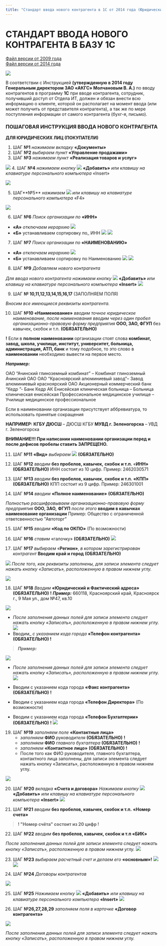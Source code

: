 ```yaml
---
title: "Стандарт ввода нового контрагента в 1С от 2014 года (Юридические лица)"
---
```


# СТАНДАРТ ВВОДА НОВОГО КОНТРАГЕНТА В БАЗУ 1С

[Файл версии от 2009 года](notesorg/_attach/Правила%20ввода%20КОНТРАГЕНТА%20В%20БАЗУ%201С%20(ПРОЕКТ).doc)  
[Файл версии от 2014 года](notesorg/_attach/Правила%20ввода%20нового%20контрагента%20в%201С%208%20от%202014г.doc) 

![](notesorg/_attach/lu3548bkfk_tmp_522c71d2bc00ab3c.png)
 
В соответствии с Инструкцией **(утвержденную в 2014 году Генеральным директором ЗАО «АКГС» Молчановым В. А.)** по вводу контрагентов в программу **1С** при вводе контрагента, сотрудник, получивший доступ от Отдела ИТ, должен и обязан внести всю информацию о клиенте, которой он располагает на момент ввода (или может получить от представителя контрагента), а так же по мере поступления информации от самого контрагента (бухг-я, письмо).

  
### ПОШАГОВАЯ ИНСТРУКЦИЯ ВВОДА НОВОГО КОНТРАГЕНТА

**ДЛЯ ЮРИДИЧЕСКИХ ЛИЦ (ПОКУПАТЕЛИ)**
1.  ШАГ **№1** _нажимаем вкладку_ **«****Документы****»**
2.  ШАГ **№2** _выбираем пункт_ **«Управление продажами»**
3.  ШАГ **№3** _нажимаем пункт_ **«Реализация товаров и услуг»**

![](notesorg/_attach/lu3548bkfk_tmp_35c31652f0c75fdd.png)
4.  ШАГ **№4** _нажимаем кнопку_ ![](lu3548bkfk_tmp_28fb1e795b241931.png) **«Добавить»** _или клавишу на клавиатуре персонального компьютера_ «Insert»

![](notesorg/_attach/lu3548bkfk_tmp_82af0d51e7828426.png)

5.  ШАГ**№5** _нажимаем_ ![](notesorg/_attach/lu3548bkfk_tmp_c4c8be21b77d84d7.png) _или клавишу на клавиатуре персонального компьютера_ «F4»

![](notesorg/_attach/lu3548bkfk_tmp_6a13ca9e6b50e03.png)

6.  ШАГ **№6** _Поиск организации по_ **«ИНН»**
-   **«А»** _отключаем иерархию_ ![](notesorg/_attach/ИконкаИерархия.png) 
- **«Б»** устанавливаем сортировку по_ ИНН ![](notesorg/_attach/lu3548bkfk_tmp_cf1772a5b890dc04.png)
![](notesorg/_attach/lu3548bkfk_tmp_8f96ccb909b9385f.png)

7.  ШАГ **№7** _Поиск организации по_ **«НАИМЕНОВАНИЮ»**
-   **«А»** _отключаем иерархию_ ![](notesorg/_attach/ИконкаИерархия.png)
- **«Б»** устанавливаем сортировку по Наименованию  ![](notesorg/_attach/lu3548bkfk_tmp_cc019082d0dd23d3.png)
![](notesorg/_attach/lu3548bkfk_tmp_c429cc7ada4e00e7.png)

8.  ШАГ **№9** _Добавляем нового контрагента_

_Для ввода нового контрагента_ _нажимаем кнопку_ ![](notesorg/_attach/ИконкаДобавитьБелыйПлюсВЗеленомКруге.png) **«Добавить»** _или клавишу на клавиатуре персонального компьютера_ **«Insert»**
![](notesorg/_attach/lu3548bkfk_tmp_46c7bbd61627f9c7.png)

9.  ШАГ **№ 10,11,12,13,14,15,16,17** (ЗАПОЛНЯЕМ ПОЛЯ)

_Вносим все имеющиеся реквизиты контрагента._

10. ШАГ **№10 «Наименование»** _вводим_ _точное_ _юридическое наименование_, _после наименования вводим через один пробел организационно-правовую форму предприятия_ **ООО, ЗАО, ФГУП** без кавычек, скобок и т.п. **(ОБЯЗАТЕЛЬНО)**    

**!** Если в **полном наименовании** организации стоят слова **комбинат, завод, школа, училище, институт, университет, больница, администрация, АТП, банк** и тому подобное, то это слово в **наименовании** необходимо вывести на первое место.

_**Например:**_

ОАО “Ачинский глиноземный комбинат” – Комбинат глиноземный Ачинский ОАО
ОАО “Красноярский алюминиевый завод”– Завод алюминиевый красноярский ОАО
Акционерный коммерческий банк “Кедр ”- Банк Кедр АК
Енисейская клиническая больница – Больница клиническая енисейская
Профессиональное медицинское училище – Училище медицинское профессиональное

Если в наименовании организации присутствует аббревиатура, то использовать принятые сокращения

**НАПРИМЕР:**
**КГБУ ДЮСШ** – ДЮСШ КГБУ
**МУВД г. Зеленогорска** – УВД г. Зеленогорска

**ВНИМАНИЕ!!! При написании наименовании организации перед и после дефисов пробелы ставить ЗАПРЕЩЕНО.**

11.  ШАГ **№11** **«Вид»** _выбираем_ ![](notesorg/_attach/lu3548bkfk_tmp_6f09a4afe342adeb.png) **(ОБЯЗАТЕЛЬНО)**

12.  ШАГ **№12** _вводим_ **без пробелов, кавычек,** **скобок и т.п.** «**ИНН»** **(ОБЯЗАТЕЛЬНО)** ИНН состоит из 10 цифр. Пример: 2462030571

13.  ШАГ **№13** _вводим_ **без пробелов, кавычек,** **скобок и т.п.** **«КПП»** **(ОБЯЗАТЕЛЬНО)** КПП состоит из 9 цифр. Пример: 246301001

14.  ШАГ **№14** _вводим_ **«Полное наименование»** **(ОБЯЗАТЕЛЬНО)**

_Полностью расшифровываем_ _организационно-правовую форму предприятия_ **ООО, ЗАО,** **ФГУП** _после этого_ **вводим в кавычках наименование организации**
Пример: Общество с ограниченной ответсвенностью "Автоторг"

15.  ШАГ **№15** _вводим_ **«Код по ОКПО»** (По возможности)

16.  ШАГ **№16** _ставим_ «галочку» **(ОБЯЗАТЕЛЬНО)** ![](notesorg/_attach/lu3548bkfk_tmp_c2c9173fa87c6bf.png) 
17.  ШАГ **№17** _выбираем_ «**Регион»**, _в котором зарегистрирован контрагент_ **Вводим край и город** **(ОБЯЗАТЕЛЬНО)**

![](notesorg/_attach/lu3548bkfk_tmp_463487462dbe1b54.png)
_После того, как реквизиты заполнены, для записи элемента следует нажать кнопку «Записать», расположенную в правом нижнем углу._

![](notesorg/_attach/lu3548bkfk_tmp_77d589e37b4f2103.png)

18.  ШАГ **№18** _Вводим_ **«Юридический и Фактический адреса»** **(ОБЯЗАТЕЛЬНО)** **!** _**Пример:**_ 660118, Красноярский край, Красноярск г., 9 Мая ул., дом №47, кв.10

![](notesorg/_attach/lu3548bkfk_tmp_23da4dbc076877cf.png)
- _После заполнения данных полей для записи элемента следует нажать кнопку «Записать», расположенную в правом нижнем углу._![](notesorg/_attach/lu3548bkfk_tmp_879d6e361ea234c9.png) 
- Вводим_ _с указанием кода города_ **«Телефон контрагента» (ОБЯЗАТЕЛЬНО) !** 

>_**Пример:**_

![](notesorg/_attach/lu3548bkfk_tmp_9e15a720202c0089.png)
- _После заполнения данных полей для записи элемента следует нажать кнопку «Записать», расположенную в правом нижнем углу._
![](notesorg/_attach/lu3548bkfk_tmp_879d6e361ea234c9.png)

- Вводим с указанием кода города **«Факс контрагента» (ОБЯЗАТЕЛЬНО)** **!**
- Вводим с указанием кода города **«Телефон Директора»** (По возможности)
- Вводим с указанием кода города **«Телефон Бухгалтерии» (ОБЯЗАТЕЛЬНО)** **!**
![](notesorg/_attach/lu3548bkfk_tmp_3eff8780d5c6c763.png)

19.  ШАГ **№19** _заполняем поле_ **«Контактные лица»**
		- _заполняем_ **ФИО** _руководителя_ **(ОБЯЗАТЕЛЬНО)** **!**
		- _заполняем_ **ФИО** _главного бухгалтера_ **(ОБЯЗАТЕЛЬНО)** **!**
		- _заполняем_ **«Контактное лицо»** **(ОБЯЗАТЕЛЬНО) !**
		- После того как ФИО руководителя, главного бухгалтера, контактного лица заполнены, для записи элемента следует нажать кнопку «Записать», расположенную в правом нижнем углу.

![](notesorg/_attach/lu3548bkfk_tmp_1191e70487640f5e.png)

20.  ШАГ **№20** _вкладка_ **«Счета и договора»**
		_Нажимаем кнопку_ ![](notesorg/_attach/ИконкаДобавитьБелыйПлюсВЗеленомКруге.png) **«Добавить»** _или клавишу на клавиатуре персонального компьютера_ **«Insert»**
![](notesorg/_attach/lu3548bkfk_tmp_c34beebd0a78da88.png)

21.  ШАГ **№21** _вводим_ **без пробелов, кавычек, скобок и т.п.** **«Номер счета»**

> **! "Номер счёта" состоит из 20 цифр !**

22.  ШАГ **№22** _вводим_ **без пробелов, кавычек, скобок и т.п «БИК»**

_После заполнения данных полей для записи элемента следует нажать кнопку «Записать», расположенную в правом нижнем углу._
![](notesorg/_attach/lu3548bkfk_tmp_c758175a7ea10dac.png)

23.  ШАГ **№23** _выбираем расчетный счет и делаем его_ **«основным»!** ![](notesorg/_attach/lu3548bkfk_tmp_52e871a13e3260b1.png)
![](notesorg/_attach/lu3548bkfk_tmp_7b6f4b731b9adef9.png)

24.  ШАГ **№24** _Договоры контрагентов_

![](notesorg/_attach/lu3548bkfk_tmp_2dfbfe99aaf28eb6.png)

25.  ШАГ **№25** 
		_Нажимаем кнопку_ ![](notesorg/_attach/ИконкаДобавитьБелыйПлюсВЗеленомКруге.png) **«Добавить»** _или клавишу на клавиатуре персонального компьютера_ **«Insert»**
![](notesorg/_attach/lu3548bkfk_tmp_e0a0069ee6f1c3ea.png)

26.  ШАГ **№26,27,28,29** _заполняем поля в карточке_ **«Договор контрагента»**

![](notesorg/_attach/lu3548bkfk_tmp_e2ecce16299189bd.png)

_После заполнения данных полей для записи элемента следует нажать кнопку «Записать», расположенную в правом нижнем углу._